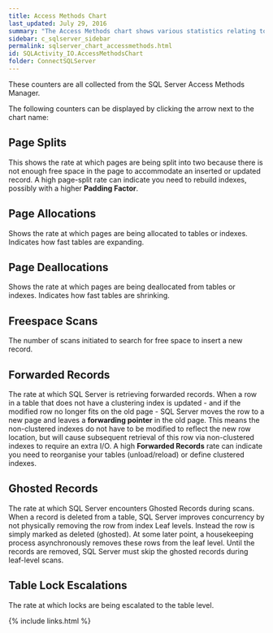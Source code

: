 ```yaml
---
title: Access Methods Chart
last_updated: July 29, 2016
summary: "The Access Methods chart shows various statistics relating to how SQL Server data is being accessed and updated."
sidebar: c_sqlserver_sidebar
permalink: sqlserver_chart_accessmethods.html
id: SQLActivity_IO.AccessMethodsChart
folder: ConnectSQLServer
---
```



These counters are all collected from the SQL Server Access Methods Manager.

The following counters can be displayed by clicking the arrow next to the chart name:

## Page Splits

This shows the rate at which pages are being split into two because there is not enough free space in the page to accommodate an inserted or updated record. A high page-split rate can indicate you need to rebuild indexes, possibly with a higher **Padding Factor**.

## Page Allocations

Shows the rate at which pages are being allocated to tables or indexes. Indicates how fast tables are expanding.

## Page Deallocations

Shows the rate at which pages are being deallocated from tables or indexes. Indicates how fast tables are shrinking.

## Freespace Scans

The number of scans initiated to search for free space to insert a new record.

## Forwarded Records

The rate at which SQL Server is retrieving forwarded records. When a row in a table that does not have a clustering index is updated - and if the modified row no longer fits on the old page - SQL Server moves the row to a new page and leaves a **forwarding pointer** in the old page. This means the non-clustered indexes do not have to be modified to reflect the new row location, but will cause subsequent retrieval of this row via non-clustered indexes to require an extra I/O. A high **Forwarded Records** rate can indicate you need to reorganise your tables (unload/reload) or define clustered indexes.

## Ghosted Records

The rate at which SQL Server encounters Ghosted Records during scans. When a record is deleted from a table, SQL Server improves concurrency by not physically removing the row from index Leaf levels. Instead the row is simply marked as deleted (ghosted). At some later point, a housekeeping process asynchronously removes these rows from the leaf level. Until the records are removed, SQL Server must skip the ghosted records during leaf-level scans.

## Table Lock Escalations

The rate at which locks are being escalated to the table level.



{% include links.html %}
